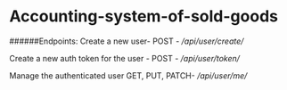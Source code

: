 # Accounting-system-of-sold-goods


######Endpoints:
Create a new user- POST - */api/user/create/*

Create a new auth token for the user - POST - */api/user/token/*

Manage the authenticated user GET, PUT, PATCH- */api/user/me/*
